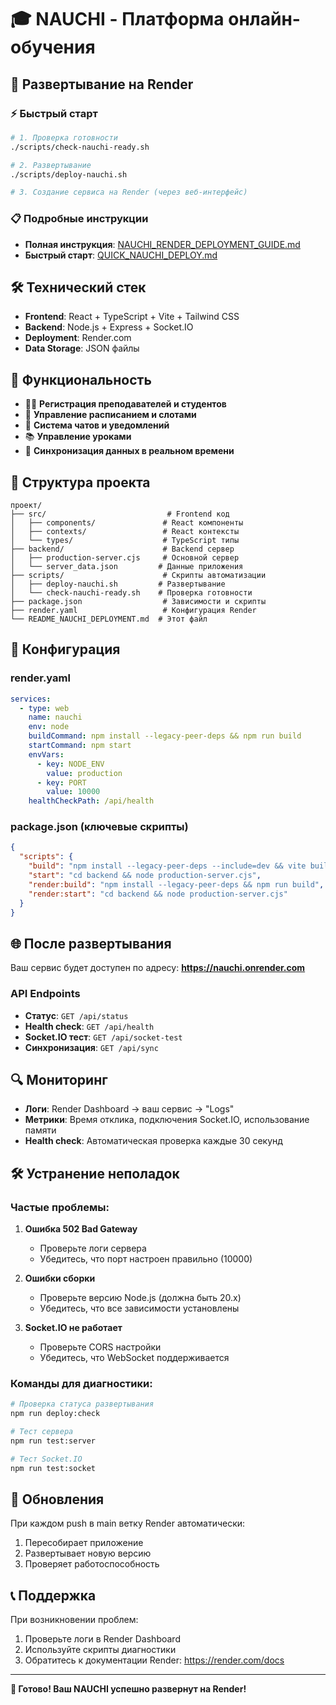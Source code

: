 # 🎓 NAUCHI - Платформа онлайн-обучения

## 🚀 Развертывание на Render

### ⚡ Быстрый старт

```bash
# 1. Проверка готовности
./scripts/check-nauchi-ready.sh

# 2. Развертывание
./scripts/deploy-nauchi.sh

# 3. Создание сервиса на Render (через веб-интерфейс)
```

### 📋 Подробные инструкции

- **Полная инструкция**: [NAUCHI_RENDER_DEPLOYMENT_GUIDE.md](./NAUCHI_RENDER_DEPLOYMENT_GUIDE.md)
- **Быстрый старт**: [QUICK_NAUCHI_DEPLOY.md](./QUICK_NAUCHI_DEPLOY.md)

## 🛠 Технический стек

- **Frontend**: React + TypeScript + Vite + Tailwind CSS
- **Backend**: Node.js + Express + Socket.IO
- **Deployment**: Render.com
- **Data Storage**: JSON файлы

## 🎯 Функциональность

- 👨‍🏫 **Регистрация преподавателей и студентов**
- 📅 **Управление расписанием и слотами**
- 💬 **Система чатов и уведомлений**
- 📚 **Управление уроками**
- 🔄 **Синхронизация данных в реальном времени**

## 📁 Структура проекта

```
проект/
├── src/                           # Frontend код
│   ├── components/               # React компоненты
│   ├── contexts/                 # React контексты
│   └── types/                    # TypeScript типы
├── backend/                      # Backend сервер
│   ├── production-server.cjs     # Основной сервер
│   └── server_data.json         # Данные приложения
├── scripts/                      # Скрипты автоматизации
│   ├── deploy-nauchi.sh         # Развертывание
│   └── check-nauchi-ready.sh    # Проверка готовности
├── package.json                  # Зависимости и скрипты
├── render.yaml                   # Конфигурация Render
└── README_NAUCHI_DEPLOYMENT.md  # Этот файл
```

## 🔧 Конфигурация

### render.yaml
```yaml
services:
  - type: web
    name: nauchi
    env: node
    buildCommand: npm install --legacy-peer-deps && npm run build
    startCommand: npm start
    envVars:
      - key: NODE_ENV
        value: production
      - key: PORT
        value: 10000
    healthCheckPath: /api/health
```

### package.json (ключевые скрипты)
```json
{
  "scripts": {
    "build": "npm install --legacy-peer-deps --include=dev && vite build",
    "start": "cd backend && node production-server.cjs",
    "render:build": "npm install --legacy-peer-deps && npm run build",
    "render:start": "cd backend && node production-server.cjs"
  }
}
```

## 🌐 После развертывания

Ваш сервис будет доступен по адресу:
**https://nauchi.onrender.com**

### API Endpoints

- **Статус**: `GET /api/status`
- **Health check**: `GET /api/health`
- **Socket.IO тест**: `GET /api/socket-test`
- **Синхронизация**: `GET /api/sync`

## 🔍 Мониторинг

- **Логи**: Render Dashboard → ваш сервис → "Logs"
- **Метрики**: Время отклика, подключения Socket.IO, использование памяти
- **Health check**: Автоматическая проверка каждые 30 секунд

## 🛠 Устранение неполадок

### Частые проблемы:

1. **Ошибка 502 Bad Gateway**
   - Проверьте логи сервера
   - Убедитесь, что порт настроен правильно (10000)

2. **Ошибки сборки**
   - Проверьте версию Node.js (должна быть 20.x)
   - Убедитесь, что все зависимости установлены

3. **Socket.IO не работает**
   - Проверьте CORS настройки
   - Убедитесь, что WebSocket поддерживается

### Команды для диагностики:

```bash
# Проверка статуса развертывания
npm run deploy:check

# Тест сервера
npm run test:server

# Тест Socket.IO
npm run test:socket
```

## 🔄 Обновления

При каждом push в main ветку Render автоматически:
1. Пересобирает приложение
2. Развертывает новую версию
3. Проверяет работоспособность

## 📞 Поддержка

При возникновении проблем:
1. Проверьте логи в Render Dashboard
2. Используйте скрипты диагностики
3. Обратитесь к документации Render: https://render.com/docs

---

**🎉 Готово! Ваш NAUCHI успешно развернут на Render!**
